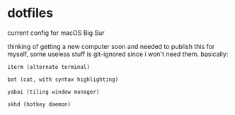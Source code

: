 # dotfiles

current config for macOS Big Sur

thinking of getting a new computer soon and needed to publish this for myself, some useless stuff is git-ignored since i won't need them.
basically:
    
    iterm (alternate terminal)
    
    bat (cat, with syntax highlighting)
    
    yabai (tiling window manager)
    
    skhd (hotkey daemon)
